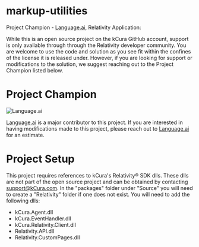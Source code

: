 # markup-utilities
Project Champion - [Language.ai](http://language.ai/), Relativity Application: 

While this is an open source project on the kCura GitHub account, support is only available through through the Relativity developer community. You are welcome to use the code and solution as you see fit within the confines of the license it is released under. However, if you are looking for support or modifications to the solution, we suggest reaching out to the Project Champion listed below.

# Project Champion 
![Language.ai](https://kcura-media.s3.amazonaws.com/app/uploads/sites/2/2016/10/language-ai.png "Language.ai")

[Language.ai](http://language.ai/) is a major contributor to this project.  If you are interested in having modifications made to this project, please reach out to [Language.ai](http://language.ai/) for an estimate. 

# Project Setup
This project requires references to kCura's Relativity® SDK dlls.  These dlls are not part of the open source project and can be obtained by contacting support@kCura.com.  In the "packages" folder under "Source" you will need to create a "Relativity" folder if one does not exist.  You will need to add the following dlls:

- kCura.Agent.dll
- kCura.EventHandler.dll
- kCura.Relativity.Client.dll
- Relativity.API.dll
- Relativity.CustomPages.dll
